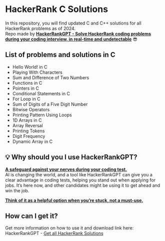 


# HackerRank C Solutions
In this repository, you will find updated C and C++ solutions for all HackerRank problems as of 2024.
<br />
Repo made by **[HackerRankGPT - Solve HackerRank coding problems <ins>during your coding interview, in real-time and undetectable</ins>](https://hackerrank.solutions?s=github-c-repo)** 😎

## List of problems and solutions in C

- Hello World! in C
- Playing With Characters
- Sum and Difference of Two Numbers
- Functions in C
- Pointers in C
- Conditional Statements in C
- For Loop in C
- Sum of Digits of a Five Digit Number
- Bitwise Operators
- Printing Pattern Using Loops
- 1D Arrays in C
- Array Reversal
- Printing Tokens
- Digit Frequency
- Dynamic Array in C

## 💡 Why should you I use HackerRankGPT? 

<ins>**A safeguard against your nerves during your coding test.**</ins>
<br />
AI is changing the world, and a tool like HackerRankGPT can give you a clear advantage in coding tests, helping you stand out when applying for jobs. It’s here now, and other candidates might be using it to get ahead and win the job.

**<ins>Think of it as a helpful option when you’re stuck, not a must-use.</ins>**

## How can I get it?
Get more information on how to use it and download link here: HackerRankGPT - [Get all HackerRank Solutions](https://hackerrank.solutions?s=github-py-repo)
